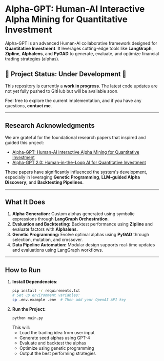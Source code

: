 # Alpha-GPT: Human-AI Interactive Alpha Mining for Quantitative Investment

Alpha-GPT is an advanced Human-AI collaborative framework designed for **Quantitative Investment**. It leverages cutting-edge tools like **LangGraph**, **Zipline**, **Alphalens**, and **PyGAD** to generate, evaluate, and optimize financial trading strategies (alphas). 


## 🚧 Project Status: Under Development 🚧  

This repository is currently a **work in progress**. The latest code updates are not yet fully pushed to GitHub but will be available soon.  

Feel free to explore the current implementation, and if you have any questions, **contact me**.

---

## **Research Acknowledgments**
We are grateful for the foundational research papers that inspired and guided this project:

- [Alpha-GPT: Human-AI Interactive Alpha Mining for Quantitative Investment](https://arxiv.org/pdf/2308.00016)
- [Alpha-GPT 2.0: Human-in-the-Loop AI for Quantitative Investment](https://arxiv.org/pdf/2402.09746v1)

These papers have significantly influenced the system's development, especially in leveraging **Genetic Programming**, **LLM-guided Alpha Discovery**, and **Backtesting Pipelines**.

---

## **What It Does**
1. **Alpha Generation:** Custom alphas generated using symbolic expressions through **LangGraph Orchestration**.
2. **Evaluation and Backtesting:** Backtest performance using **Zipline** and evaluate factors with **Alphalens**.
3. **Genetic Programming:** Evolve optimal alphas using **PyGAD** through selection, mutation, and crossover.
4. **Data Pipeline Automation:** Modular design supports real-time updates and evaluations using LangGraph workflows.

---

## **How to Run**
1. **Install Dependencies:**
   ```bash
   pip install -r requirements.txt
   # Set up environment variables:
   cp .env.example .env  # Then add your OpenAI API key

2. **Run the Project:**
   ```bash
   python main.py
   ```
   This will:
   - Load the trading idea from user input
   - Generate seed alphas using GPT-4
   - Evaluate and backtest the alphas
   - Optimize using genetic programming
   - Output the best performing strategies
